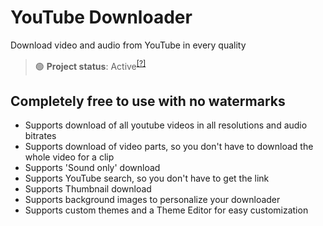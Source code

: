 # YouTube Downloader
Download video and audio from YouTube in every quality

> 🟢 **Project status**: Active<sup>[[?]](https://github.com/BlyZeYT/.github/blob/master/project-status.md)</sup>

## Completely free to use with no watermarks

- Supports download of all youtube videos in all resolutions and audio bitrates
- Supports download of video parts, so you don't have to download the whole video for a clip
- Supports 'Sound only' download
- Supports YouTube search, so you don't have to get the link
- Supports Thumbnail download
- Supports background images to personalize your downloader
- Supports custom themes and a Theme Editor for easy customization